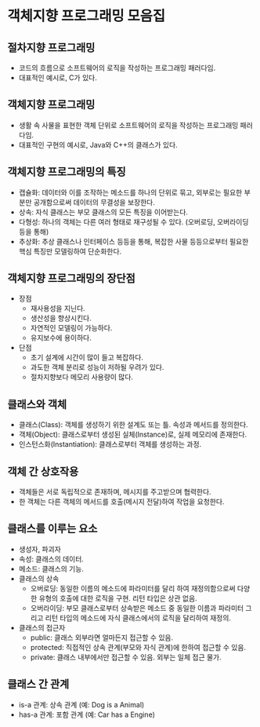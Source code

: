 # 객체지향 프로그래밍 모음집

## 절차지향 프로그래밍
- 코드의 흐름으로 소프트웨어의 로직을 작성하는 프로그래밍 패러다임.
- 대표적인 예시로, C가 있다.

## 객체지향 프로그래밍
- 생활 속 사물을 표현한 객체 단위로 소프트웨어의 로직을 작성하는 프로그래밍 패러다임.
- 대표적인 구현의 예시로, Java와 C++의 클래스가 있다.

## 객체지향 프로그래밍의 특징
- 캡슐화: 데이터와 이를 조작하는 메소드를 하나의 단위로 묶고, 외부로는 필요한 부분만 공개함으로써 데이터의 무결성을 보장한다.
- 상속: 자식 클래스는 부모 클래스의 모든 특징을 이어받는다.
- 다형성: 하나의 객체는 다른 여러 형태로 재구성될 수 있다. (오버로딩, 오버라이딩 등을 통해)
- 추상화: 추상 클래스나 인터페이스 등등을 통해, 복잡한 사물 등등으로부터 필요한 핵심 특징만 모델링하여 단순화한다.

## 객체지향 프로그래밍의 장단점
- 장점
  - 재사용성을 지닌다.
  - 생산성을 향상시킨다.
  - 자연적인 모델링이 가능하다.
  - 유지보수에 용이하다.
- 단점
  - 초기 설계에 시간이 많이 들고 복잡하다.
  - 과도한 객체 분리로 성능이 저하될 우려가 있다.
  - 절차지향보다 메모리 사용량이 많다.

## 클래스와 객체
- 클래스(Class): 객체를 생성하기 위한 설계도 또는 틀. 속성과 메서드를 정의한다.
- 객체(Object): 클래스로부터 생성된 실체(Instance)로, 실제 메모리에 존재한다.
- 인스턴스화(Instantiation): 클래스로부터 객체를 생성하는 과정.

## 객체 간 상호작용
- 객체들은 서로 독립적으로 존재하며, 메시지를 주고받으며 협력한다.
- 한 객체는 다른 객체의 메서드를 호출(메시지 전달)하여 작업을 요청한다.

## 클래스를 이루는 요소
- 생성자, 파괴자
- 속성: 클래스의 데이터.
- 메소드: 클래스의 기능.
- 클래스의 상속
  - 오버로딩: 동일한 이름의 메소드에 파라미터를 달리 하여 재정의함으로써 다양한 유형의 호출에 대한 로직을 구현. 리턴 타입은 상관 없음.
  - 오버라이딩: 부모 클래스로부터 상속받은 메소드 중 동일한 이름과 파라미터 그리고 리턴 타입의 메소드에 자식 클래스에서의 로직을 달리하여 재정의.
- 클래스의 접근자
  - public: 클래스 외부라면 얼마든지 접근할 수 있음.
  - protected: 직접적인 상속 관계(부모와 자식 관계)에 한하여 접근할 수 있음.
  - private: 클래스 내부에서만 접근할 수 있음. 외부는 일체 접근 물가.

## 클래스 간 관계
- is-a 관계: 상속 관계 (예: Dog is a Animal)
- has-a 관계: 포함 관계 (예: Car has a Engine)
